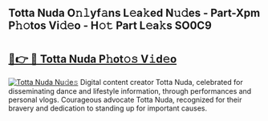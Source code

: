## Totta Nuda O𝚗𝚕yf𝚊ns L𝚎a𝚔ed N𝚞𝚍es - Part-Xpm P𝚑𝚘tos Vi𝚍𝚎o - H𝚘𝚝 Part L𝚎a𝚔s SO0C9

# <h2><a href="http://kf42axs.oniu.top/?m=Totta+Nuda">🔗👉 🔴 Totta Nuda P𝚑ot𝚘𝚜 V𝚒d𝚎o</a></h2>

[![Totta Nuda Nu𝚍e𝚜](https://i.imgur.com/0qMVB7G.gif)](http://kf42axs.oniu.top/?m=Totta+Nuda)
Digital content creator Totta Nuda, celebrated for disseminating dance and lifestyle information, through performances and personal vlogs. Courageous advocate Totta Nuda, recognized for their bravery and dedication to standing up for important causes.  
